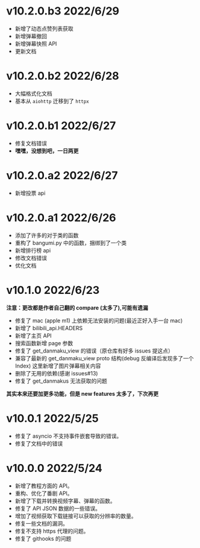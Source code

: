 # v10.2.0.b3 2022/6/29

- 新增了动态点赞列表获取
- 新增弹幕撤回
- 新增弹幕快照 API
- 更新文档

# v10.2.0.b2 2022/6/28

- 大幅格式化文档
- 基本从 `aiohttp` 迁移到了 `httpx`

# v10.2.0.b1 2022/6/27

- 修复文档错误
- **嘿嘿，没想到吧，一日两更**

# v10.2.0.a2 2022/6/27

- 新增投票 api

# v10.2.0.a1 2022/6/26

- 添加了许多的对于类的函数
- 重构了 bangumi.py 中的函数，捆绑到了一个类
- 新增排行榜 api
- 修改文档错误
- 优化文档

# v10.1.0  2022/6/23

**注意：更改都是作者自己翻的 compare (太多了),可能有遗漏**

- 修复了 mac (apple m1) 上依赖无法安装的问题(最近正好入手一台 mac)
- 新增了 bilibili_api.HEADERS
- 新增了主页 API
- 搜索函数新增 page 参数
- 修复了 get_danmaku_view 的错误（原仓库有好多 issues 提这点）
- 兼容了最新的 get_danmaku_view proto 结构(debug 反编译后发现多了一个 Index) 这里新增了图片弹幕相关内容
- 删除了无用的依赖(感谢 issues#13)
- 修复了 get_danmakus 无法获取的问题

**其实本来还要加更多功能，但是 new features 太多了，下次再更**

# v10.0.1  2022/5/25

- 修复了 asyncio 不支持事件嵌套导致的错误。
- 修复了文档中的错误

# v10.0.0  2022/5/24

- 新增了教程方面的 API。
- 重构、优化了番剧 API。
- 新增了下载并转换视频字幕、弹幕的函数。
- 修复了 API JSON 数据的一些错误。
- 增加了视频获取下载链接可以获取的分辨率的数量。
- 修复一些文档的漏洞。
- 修复不支持 https 代理的问题。
- 修复了 githooks 的问题
